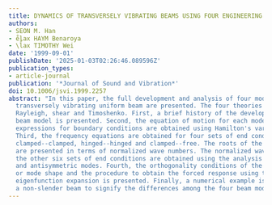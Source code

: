 ```yaml
---
title: DYNAMICS OF TRANSVERSELY VIBRATING BEAMS USING FOUR ENGINEERING THEORIES
authors:
- SEON M. Han
- e̊lax HAYM Benaroya
- \l̊ax TIMOTHY Wei
date: '1999-09-01'
publishDate: '2025-01-03T02:26:46.089596Z'
publication_types:
- article-journal
publication: '*Journal of Sound and Vibration*'
doi: 10.1006/jsvi.1999.2257
abstract: "In this paper, the full development and analysis of four models for the
  transversely vibrating uniform beam are presented. The four theories are the Euler--Bernoulli,
  Rayleigh, shear and Timoshenko. First, a brief history of the development of each
  beam model is presented. Second, the equation of motion for each model, and the
  expressions for boundary conditions are obtained using Hamilton's variational principle.
  Third, the frequency equations are obtained for four sets of end conditions: free--free,
  clamped--clamped, hinged--hinged and clamped--free. The roots of the frequency equations
  are presented in terms of normalized wave numbers. The normalized wave numbers for
  the other six sets of end conditions are obtained using the analysis of symmetric
  and antisymmetric modes. Fourth, the orthogonality conditions of the eigenfunctions
  or mode shape and the procedure to obtain the forced response using the method of
  eigenfunction expansion is presented. Finally, a numerical example is shown for
  a non-slender beam to signify the differences among the four beam models."
---
```

